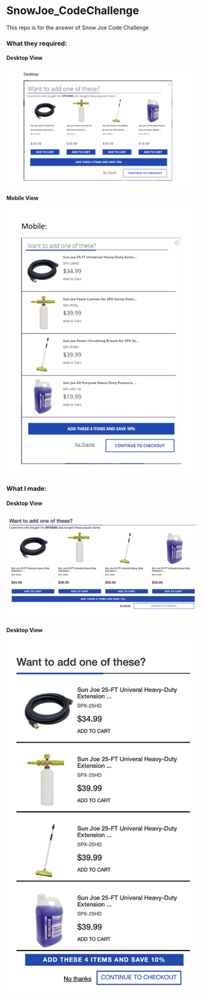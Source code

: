 # SnowJoe_CodeChallenge
This repo is for the answer of Snow Joe Code Challenge

### What they required:
#### Desktop View
![desktop_requirement](https://github.com/unproZhai/SnowJoe_CodeChallenge/blob/master/media/cha1.png)
#### Mobile View
![mobile_requirement](https://github.com/unproZhai/SnowJoe_CodeChallenge/blob/master/media/cha2.png)

### What I made:
#### Desktop View
![desktop_requirement](https://github.com/unproZhai/SnowJoe_CodeChallenge/blob/master/media/Desktop.png)
#### Desktop View
![desktop_requirement](https://github.com/unproZhai/SnowJoe_CodeChallenge/blob/master/media/Mobile.png)
